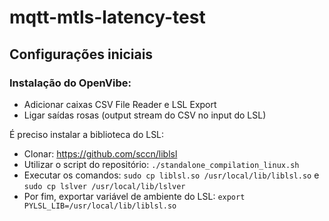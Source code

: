 # mqtt-mtls-latency-test

## Configurações iniciais

### Instalação do OpenVibe:
- Adicionar caixas CSV File Reader e LSL Export
- Ligar saídas rosas (output stream do CSV no input do LSL)

É preciso instalar a biblioteca do LSL:
- Clonar: https://github.com/sccn/liblsl
- Utilizar o script do repositório: `./standalone_compilation_linux.sh`
- Executar os comandos: `sudo cp liblsl.so /usr/local/lib/liblsl.so` e `sudo cp lslver /usr/local/lib/lslver`
- Por fim, exportar variável de ambiente do LSL: `export PYLSL_LIB=/usr/local/lib/liblsl.so`
